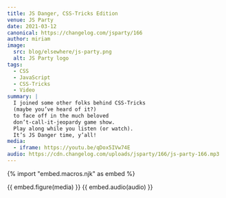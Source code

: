 ```yaml
---
title: JS Danger, CSS-Tricks Edition
venue: JS Party
date: 2021-03-12
canonical: https://changelog.com/jsparty/166
author: miriam
image:
  src: blog/elsewhere/js-party.png
  alt: JS Party logo
tags:
  - CSS
  - JavaScript
  - CSS-Tricks
  - Video
summary: |
  I joined some other folks behind CSS-Tricks
  (maybe you’ve heard of it?)
  to face off in the much beloved
  don’t-call-it-jeopardy game show.
  Play along while you listen (or watch).
  It’s JS Danger time, y’all!
media:
  - iframe: https://youtu.be/qDox5IVw74E
audio: https://cdn.changelog.com/uploads/jsparty/166/js-party-166.mp3
---
```


{% import "embed.macros.njk" as embed %}

{{ embed.figure(media) }}
{{ embed.audio(audio) }}
